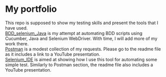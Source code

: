 # My portfolio
This repo is supposed to show my testing skills and present the tools that I have used.  
[BDD_selenium_Java](/portfolio/BDD_selenium_Java) is my attempt at automating BDD scripts using Cucumber, Java and Selenium WebDriver. With time, I will add more of my work there.  
[Postman](/portfolio/Postman) is a modest collection of my requests. Please go to the readme file as it includes a link to a YouTube presentation.  
[Selenium_IDE](portfolio/Selenium_IDE) is aimed at showing how I use this tool for automating some simple test. Similarly to Postman section, the readme file also includes a YouTube presentation.
